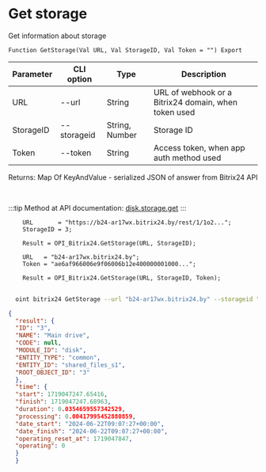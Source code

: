 ﻿---
sidebar_position: 3
---

# Get storage
 Get information about storage



`Function GetStorage(Val URL, Val StorageID, Val Token = "") Export`

  | Parameter | CLI option | Type | Description |
  |-|-|-|-|
  | URL | --url | String | URL of webhook or a Bitrix24 domain, when token used |
  | StorageID | --storageid | String, Number | Storage ID |
  | Token | --token | String | Access token, when app auth method used |

  
  Returns:  Map Of KeyAndValue - serialized JSON of answer from Bitrix24 API

<br/>

:::tip
Method at API documentation: [disk.storage.get](https://dev.1c-bitrix.ru/rest_help/disk/storage/disk_storage_get.php)
:::
<br/>


```bsl title="Code example"
    URL       = "https://b24-ar17wx.bitrix24.by/rest/1/1o2...";
    StorageID = 3;

    Result = OPI_Bitrix24.GetStorage(URL, StorageID);

    URL   = "b24-ar17wx.bitrix24.by";
    Token = "ae6af966006e9f06006b12e400000001000...";

    Result = OPI_Bitrix24.GetStorage(URL, StorageID, Token);
```



```sh title="CLI command example"
    
  oint bitrix24 GetStorage --url "b24-ar17wx.bitrix24.by" --storageid "3" --token "fe3fa966006e9f06006b12e400000001000..."

```

```json title="Result"
{
  "result": {
  "ID": "3",
  "NAME": "Main drive",
  "CODE": null,
  "MODULE_ID": "disk",
  "ENTITY_TYPE": "common",
  "ENTITY_ID": "shared_files_s1",
  "ROOT_OBJECT_ID": "3"
  },
  "time": {
  "start": 1719047247.65416,
  "finish": 1719047247.68963,
  "duration": 0.0354659557342529,
  "processing": 0.00417995452880859,
  "date_start": "2024-06-22T09:07:27+00:00",
  "date_finish": "2024-06-22T09:07:27+00:00",
  "operating_reset_at": 1719047847,
  "operating": 0
  }
  }
```
